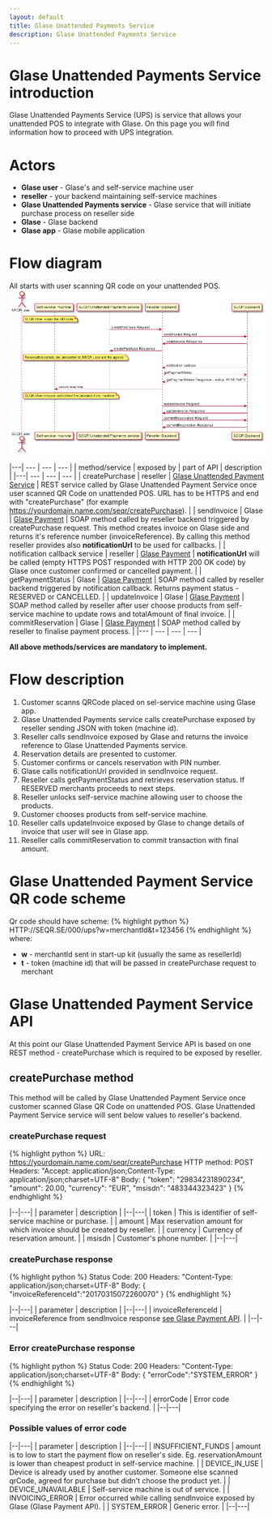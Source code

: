 ```yaml
---
layout: default
title: Glase Unattended Payments Service
description: Glase Unattended Payments Service
---
```

# Glase Unattended Payments Service introduction

Glase Unattended Payments Service (UPS) is service that allows your unattended POS to integrate with Glase.
On this page you will find information how to proceed with UPS integration.

# Actors

* <b>Glase user</b> - Glase's and self-service machine user
* <b>reseller</b> - your backend maintaining self-service machines
* <b>Glase Unattended Payments service</b> - Glase service that will initiate purchase process on reseller side 
* <b>Glase</b> - Glase backend 
* <b>Glase app</b> - Glase mobile application

# Flow diagram

All starts with user scanning QR code on your unattended POS.
<img src="/assets/images/ups/UPS_diagram.png" />

|---| --- | --- | --- |
| method/service | exposed by | part of API | description |
|---| --- | --- | --- |
| createPurchase | reseller | [Glase Unattended Payment Service](#seqr-unattended-payment-service-api) | REST service called by Glase Unattended Payment Service once user scanned QR Code on unattended POS. URL has to be HTTPS and end with "createPurchase" (for example https://yourdomain.name.com/seqr/createPurchase).  |
| sendInvoice | Glase | [Glase Payment](/merchant/reference/api.html) | SOAP method called by reseller backend triggered by createPurchase request. This method creates invoice on Glase side and returns it's reference number (invoiceReference). By calling this method reseller provides also <b>notificationUrl</b> to be used for callbacks. |
| notification callback service | reseller | [Glase Payment](/merchant/reference/api.html) | <b>notificationUrl</b> will be called (empty HTTPS POST responded with HTTP 200 OK code) by Glase once customer confirmed or cancelled payment. |
| getPaymentStatus | Glase | [Glase Payment](/merchant/reference/api.html) | SOAP method called by reseller backend triggered by notification callback. Returns payment status - RESERVED or CANCELLED. |
| updateInvoice | Glase | [Glase Payment](/merchant/reference/api.html) | SOAP method called by reseller after user choose products from self-service machine to update rows and totalAmount of final invoice. |
| commitReservation | Glase | [Glase Payment](/merchant/reference/api.html) | SOAP method called by reseller to finalise payment process. |
|--- | --- | --- | --- |

<b>All above methods/services are mandatory to implement.</b>

# Flow description

1. Customer scanns QRCode placed on sel-service machine using Glase app.
2. Glase Unattended Payments service calls createPurchase exposed by reseller sending JSON with token (machine id).
3. Reseller calls sendInvoice exposed by Glase and returns the invoice reference to Glase Unattended Payments service.
4. Reservation details are presented to customer.
5. Customer confirms or cancels reservation with PIN number.
6. Glase calls notificationUrl provided in sendInvoice request.
6. Reseller calls getPaymentStatus and retrieves reservation status. If RESERVED merchants proceeds to next steps.
7. Reseller unlocks self-service machine allowing user to choose the products.
8. Customer chooses products from self-service machine.
9. Reseller calls updateInvoice exposed by Glase to change details of invoice that user will see in Glase app.
10. Reseller calls commitReservation to commit transaction with final amount.

# Glase Unattended Payment Service QR code scheme

Qr code should have scheme:
{% highlight python %}
HTTP://SEQR.SE/000/ups?w=merchantId&t=123456
{% endhighlight %}
where:
* <b>w</b> - merchantId sent in start-up kit (usually the same as resellerId)
* <b>t</b> - token (machine id) that will be passed in createPurchase request to merchant

# Glase Unattended Payment Service API

At this point our Glase Unattended Payment Service API is based on one REST method - createPurchase which is required to be exposed by reseller.

## createPurchase method

This method will be called by Glase Unattended Payment Service once customer scanned Glase QR Code on unattended POS. Glase Unattended Payment Service service will sent below values to reseller's backend.

### createPurchase request

{% highlight python %}
URL: https://yourdomain.name.com/seqr/createPurchase
HTTP method: POST
Headers: "Accept: application/json;Content-Type: application/json;charset=UTF-8"
Body:
{
    "token": "29834231890234",
    "amount": 20.00,
    "currency": "EUR",
    "msisdn": "483344323423"
}
{% endhighlight %}

|--|---|
| parameter | description |
|--|---|
| token | This is identifier of self-service machine or purchase. |
| amount | Max reservation amount for which invoice should be created by reseller. |
| currency | Currency of reservation amount. |
| msisdn | Customer's phone number. |
|--|---|

### createPurchase response
{% highlight python %}
Status Code: 200
Headers: "Content-Type: application/json;charset=UTF-8"
Body:
{
   "invoiceReferenceId":"20170315072260070"
}
{% endhighlight %}

|--|---|
| parameter | description |
|--|---|
| invoiceReferenceId | invoiceReference from sendInvoice response [see Glase Payment API](/merchant/reference/api.html). |
|--|---|

### Error createPurchase response
{% highlight python %}
Status Code: 200
Headers: "Content-Type: application/json;charset=UTF-8"
Body:
{
   "errorCode":"SYSTEM_ERROR"
}
{% endhighlight %}

|--|---|
| parameter | description |
|--|---|
| errorCode | Error code specifying the error on reseller's backend. |
|--|---|

### Possible values of error code

|--|---|
| parameter | description |
|--|---|
| INSUFFICIENT_FUNDS | amount is to low to start the payment flow on reseller's side. Eg. reservationAmount is lower than cheapest product in self-service machine. |
| DEVICE_IN_USE | Device is already used by another customer. Someone else scanned qrCode, agreed for purchase but didn't choose the product yet. |
| DEVICE_UNAVAILABLE | Self-service machine is out of service. |
| INVOICING_ERROR | Error occurred while calling sendInvoice exposed by Glase (Glase Payment API). |
| SYSTEM_ERROR | Generic error. |
|--|---|
